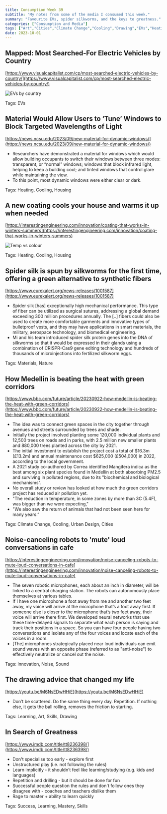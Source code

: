 ```yaml
---
title: Consumption Week 39
subtitle: "My notes from some of the media I consumed this week."
summary: "Favourite EVs, spider silkworms, and the keys to greatness."
categories: ["Consumption and Media"]
tags: ["Art","Cities","Climate Change","Cooling","Drawing","EVs","Heating","Housing","Innovation","Learning","Mastery","Materials","Nature","Noise","Skills","Sound","Success","Urban Design"]
date: 2023-10-01
---
```

## Mapped: Most Searched-For Electric Vehicles by Country

[https://www.visualcapitalist.com/cp/most-searched-electric-vehicles-by-country/](https://www.visualcapitalist.com/cp/most-searched-electric-vehicles-by-country/)

![EVs by country](/img/week39.png)

Tags: EVs

## Material Would Allow Users to ‘Tune’ Windows to Block Targeted Wavelengths of Light

[https://news.ncsu.edu/2023/09/new-material-for-dynamic-windows/](https://news.ncsu.edu/2023/09/new-material-for-dynamic-windows/)

- Researchers have demonstrated a material for windows which would allow building occupants to switch their windows between three modes: transparent, or “normal” windows; windows that block infrared light, helping to keep a building cool; and tinted windows that control glare while maintaining the view.
- To this point, most dynamic windows were either clear or dark.

Tags: Heating, Cooling, Housing

## A new coating cools your house and warms it up when needed

[https://interestingengineering.com/innovation/coating-that-works-in-winters-summers](https://interestingengineering.com/innovation/coating-that-works-in-winters-summers)

![Temp vs colour](/img/week39-1.png)

Tags: Heating, Cooling, Housing

## Spider silk is spun by silkworms for the first time, offering a green alternative to synthetic fibers

[https://www.eurekalert.org/news-releases/1001587](https://www.eurekalert.org/news-releases/1001587)

- Spider silk [has] exceptionally high mechanical performance. This type of fiber can be utilized as surgical sutures, addressing a global demand exceeding 300 million procedures annually. The [..] fibers could also be used to create more comfortable garments and innovative types of bulletproof vests, and they may have applications in smart materials, the military, aerospace technology, and biomedical engineering.
- Mi and his team introduced spider silk protein genes into the DNA of silkworms so that it would be expressed in their glands using a combination of CRISPR-Cas9 gene editing technology and hundreds of thousands of microinjections into fertilized silkworm eggs.

Tags: Materials, Nature

## How Medellin is beating the heat with green corridors

[https://www.bbc.com/future/article/20230922-how-medellin-is-beating-the-heat-with-green-corridors](https://www.bbc.com/future/article/20230922-how-medellin-is-beating-the-heat-with-green-corridors)

- The idea was to connect green spaces in the city together through avenues and streets surrounded by trees and shade.
- Initially the project involved planting some 120,000 individual plants and 12,500 trees on roads and in parks, with 2.5 million new smaller plants and 880,000 trees planted across the city by 2021.
- The initial investment to establish the project cost a total of $16.3m (£13.2m) and annual maintenance cost $625,000 (£504,000) in 2022, according to the local government.
- A 2021 study co-authored by Correa identified Mangifera indica as the best among six plant species found in Medellin at both absorbing PM2.5 and surviving in polluted regions, due to its "biochemical and biological mechanisms".
- No overall study or review has looked at how much the green corridors project has reduced air pollution yet.
- "The reduction in temperature, in some zones by more than 3C (5.4F), was bigger than we were expecting,"
- "We also saw the return of animals that had not been seen here for many years.”

Tags: Climate Change, Cooling, Urban Design, Cities

## Noise-canceling robots to 'mute' loud conversations in cafe

[https://interestingengineering.com/innovation/noise-canceling-robots-to-mute-loud-conversations-in-cafe](https://interestingengineering.com/innovation/noise-canceling-robots-to-mute-loud-conversations-in-cafe)

- The seven robotic microphones, each about an inch in diameter, will be linked to a central charging station. The robots can autonomously place themselves at various tables.
- If I have one microphone a foot away from me and another two feet away, my voice will arrive at the microphone that’s a foot away first. If someone else is closer to the microphone that’s two feet away, their voice will arrive there first. We developed neural networks that use these time-delayed signals to separate what each person is saying and track their positions in a space. So you can have four people having two conversations and isolate any of the four voices and locate each of the voices in a room.
- [The] microphones strategically placed near loud individuals can emit sound waves with an opposite phase (referred to as "anti-noise") to effectively neutralize or cancel out the noise.

Tags: Innovation, Noise, Sound

## The drawing advice that changed my life

[https://youtu.be/M6NsEDwHHiE](https://youtu.be/M6NsEDwHHiE)

- Don’t be scattered. Do the same thing every day. Repetition. If nothing else, it gets the ball rolling, removes the friction to starting.

Tags: Learning, Art, Skills, Drawing

## In Search of Greatness

[https://www.imdb.com/title/tt8236398/](https://www.imdb.com/title/tt8236398/)

- Don't specialise too early - explore first
- Unstructured play (i.e. not following the rules)
- Learn implicitly - it shouldn’t feel like learning/studying (e.g. kids and languages)
- Repetition and drilling - but it should be done for fun
- Successful people question the rules and don't follow ones they disagree with - coaches and teachers dislike them
- Rage to master + ability to learn quickly

Tags: Success, Learning, Mastery, Skills